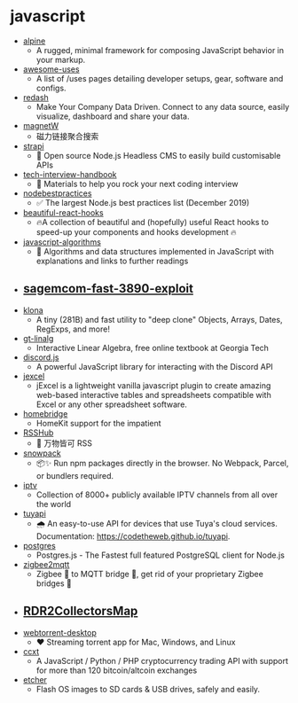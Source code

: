# javascript
- [alpine](https://github.com/alpinejs/alpine)
  - A rugged, minimal framework for composing JavaScript behavior in your markup.
- [awesome-uses](https://github.com/wesbos/awesome-uses)
  - A list of /uses pages detailing developer setups, gear, software and configs.
- [redash](https://github.com/getredash/redash)
  - Make Your Company Data Driven. Connect to any data source, easily visualize, dashboard and share your data.
- [magnetW](https://github.com/xiandanin/magnetW)
  - 磁力链接聚合搜索
- [strapi](https://github.com/strapi/strapi)
  - 🚀 Open source Node.js Headless CMS to easily build customisable APIs
- [tech-interview-handbook](https://github.com/yangshun/tech-interview-handbook)
  - 💯 Materials to help you rock your next coding interview
- [nodebestpractices](https://github.com/goldbergyoni/nodebestpractices)
  - ✅ The largest Node.js best practices list (December 2019)
- [beautiful-react-hooks](https://github.com/beautifulinteractions/beautiful-react-hooks)
  - 🔥A collection of beautiful and (hopefully) useful React hooks to speed-up your components and hooks development 🔥
- [javascript-algorithms](https://github.com/trekhleb/javascript-algorithms)
  - 📝 Algorithms and data structures implemented in JavaScript with explanations and links to further readings
- [sagemcom-fast-3890-exploit](https://github.com/Lyrebirds/sagemcom-fast-3890-exploit)
  - 
- [klona](https://github.com/lukeed/klona)
  - A tiny (281B) and fast utility to "deep clone" Objects, Arrays, Dates, RegExps, and more!
- [gt-linalg](https://github.com/QBobWatson/gt-linalg)
  - Interactive Linear Algebra, free online textbook at Georgia Tech
- [discord.js](https://github.com/discordjs/discord.js)
  - A powerful JavaScript library for interacting with the Discord API
- [jexcel](https://github.com/paulhodel/jexcel)
  - jExcel is a lightweight vanilla javascript plugin to create amazing web-based interactive tables and spreadsheets compatible with Excel or any other spreadsheet software.
- [homebridge](https://github.com/nfarina/homebridge)
  - HomeKit support for the impatient
- [RSSHub](https://github.com/DIYgod/RSSHub)
  - 🍰 万物皆可 RSS
- [snowpack](https://github.com/pikapkg/snowpack)
  - 📦✨ Run npm packages directly in the browser. No Webpack, Parcel, or bundlers required.
- [iptv](https://github.com/iptv-org/iptv)
  - Collection of 8000+ publicly available IPTV channels from all over the world
- [tuyapi](https://github.com/codetheweb/tuyapi)
  - 🌧 An easy-to-use API for devices that use Tuya's cloud services. Documentation: https://codetheweb.github.io/tuyapi.
- [postgres](https://github.com/porsager/postgres)
  - Postgres.js - The Fastest full featured PostgreSQL client for Node.js
- [zigbee2mqtt](https://github.com/Koenkk/zigbee2mqtt)
  - Zigbee 🐝 to MQTT bridge 🌉, get rid of your proprietary Zigbee bridges 🔨
- [RDR2CollectorsMap](https://github.com/jeanropke/RDR2CollectorsMap)
  - 
- [webtorrent-desktop](https://github.com/webtorrent/webtorrent-desktop)
  - ❤️ Streaming torrent app for Mac, Windows, and Linux
- [ccxt](https://github.com/ccxt/ccxt)
  - A JavaScript / Python / PHP cryptocurrency trading API with support for more than 120 bitcoin/altcoin exchanges
- [etcher](https://github.com/balena-io/etcher)
  - Flash OS images to SD cards & USB drives, safely and easily.
